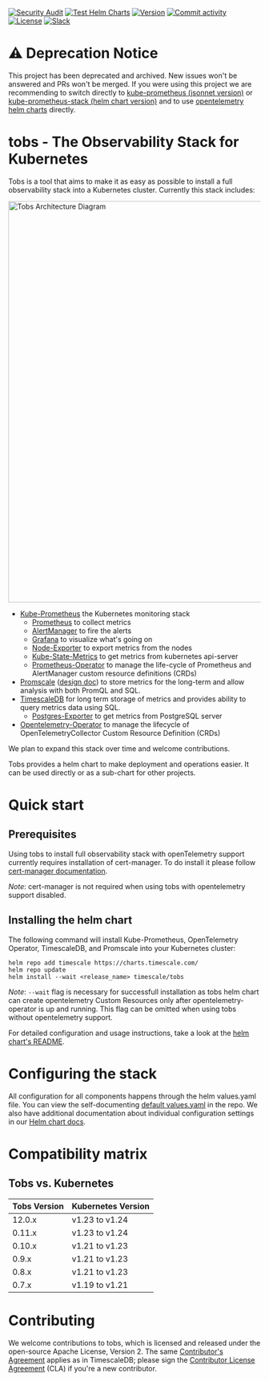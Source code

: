 [![Security Audit](https://github.com/timescale/tobs/actions/workflows/sec-audit.yml/badge.svg)](https://github.com/timescale/tobs/actions/workflows/sec-audit.yml)
[![Test Helm Charts](https://github.com/timescale/tobs/actions/workflows/tests.yml/badge.svg)](https://github.com/timescale/tobs/actions/workflows/tests.yml)
[![Version](https://img.shields.io/github/v/release/timescale/tobs)](https://github.com/timescale/tobs/releases)
[![Commit activity](https://img.shields.io/github/commit-activity/m/timescale/tobs)](https://github.com/timescale/tobs/pulse/monthly)
[![License](https://img.shields.io/github/license/timescale/tobs)](https://github.com/timescale/tobs/blob/main/LICENSE)
[![Slack](https://img.shields.io/badge/chat-join%20slack-brightgreen.svg)](https://timescaledb.slack.com/)

# :warning: Deprecation Notice

This project has been deprecated and archived. New issues won't be answered and PRs won't be merged. If you were using
this project we are recommending to switch directly to [kube-prometheus (jsonnet version)](https://github.com/prometheus-operator/kube-prometheus#kube-prometheus)
or [kube-prometheus-stack (helm chart version)](https://github.com/prometheus-community/helm-charts/tree/main/charts/kube-prometheus-stack)
and to use [opentelemetry helm charts](https://github.com/open-telemetry/opentelemetry-helm-charts) directly.

# tobs - The Observability Stack for Kubernetes

Tobs is a tool that aims to make it as easy as possible to install a full observability
stack into a Kubernetes cluster. Currently this stack includes:

<img src="docs/assets/tobs-arch.png" alt="Tobs Architecture Diagram" width="800"/>

* [Kube-Prometheus](https://github.com/prometheus-operator/kube-prometheus#kube-prometheus) the Kubernetes monitoring stack
  * [Prometheus](https://github.com/prometheus/prometheus) to collect metrics
  * [AlertManager](https://github.com/prometheus/alertmanager#alertmanager-) to fire the alerts
  * [Grafana](https://github.com/grafana/grafana) to visualize what's going on
  * [Node-Exporter](https://github.com/prometheus/node_exporter) to export metrics from the nodes
  * [Kube-State-Metrics](https://github.com/kubernetes/kube-state-metrics) to get metrics from kubernetes api-server
  * [Prometheus-Operator](https://github.com/prometheus-operator/prometheus-operator#prometheus-operator) to manage the life-cycle of Prometheus and AlertManager custom resource definitions (CRDs)
* [Promscale](https://github.com/timescale/promscale) ([design doc](https://tsdb.co/prom-design-doc)) to store metrics for the long-term and allow analysis with both PromQL and SQL.
* [TimescaleDB](https://github.com/timescale/timescaledb) for long term storage of metrics and provides ability to query metrics data using SQL.
  * [Postgres-Exporter](https://github.com/prometheus-community/postgres_exporter) to get metrics from PostgreSQL server
* [Opentelemetry-Operator](https://github.com/open-telemetry/opentelemetry-operator#opentelemetry-operator-for-kubernetes) to manage the lifecycle of OpenTelemetryCollector Custom Resource Definition (CRDs)

We plan to expand this stack over time and welcome contributions.

Tobs provides a helm chart to make deployment and operations easier. It can be used directly or as a sub-chart for other projects.

# Quick start

## Prerequisites

Using tobs to install full observability stack with openTelemetry support currently requires installation of cert-manager.
To do install it please follow [cert-manager documentation](https://cert-manager.io/docs/installation/).

*Note*: cert-manager is not required when using tobs with opentelemetry support disabled.

## Installing the helm chart

The following command will install Kube-Prometheus, OpenTelemetry Operator, TimescaleDB, and Promscale
into your Kubernetes cluster:

```
helm repo add timescale https://charts.timescale.com/
helm repo update
helm install --wait <release_name> timescale/tobs
```

*Note*: `--wait` flag is necessary for successfull installation as tobs helm chart can create opentelemetry Custom Resources only after opentelemetry-operator is up and running. This flag can be omitted when using tobs without opentelemetry support.

For detailed configuration and usage instructions, take a look at the [helm chart's README](/chart/README.md).

# Configuring the stack

All configuration for all components happens through the helm values.yaml file.
You can view the self-documenting [default values.yaml](chart/values.yaml) in the repo.
We also have additional documentation about individual configuration settings in our
[Helm chart docs](chart/README.md#configuring-helm-chart).

# Compatibility matrix

## Tobs vs. Kubernetes

| Tobs Version | Kubernetes Version |
|--------------|--------------------|
| 12.0.x       | v1.23 to v1.24     |
| 0.11.x       | v1.23 to v1.24     |
| 0.10.x       | v1.21 to v1.23     |
| 0.9.x        | v1.21 to v1.23     |
| 0.8.x        | v1.21 to v1.23     |
| 0.7.x        | v1.19 to v1.21     |

# Contributing

We welcome contributions to tobs, which is
licensed and released under the open-source Apache License, Version 2.  The
same [Contributor's
Agreement](https://github.com/timescale/timescaledb/blob/master/CONTRIBUTING.md)
applies as in TimescaleDB; please sign the [Contributor License
Agreement](https://cla-assistant.io/timescale/tobs) (CLA) if
you're a new contributor.
